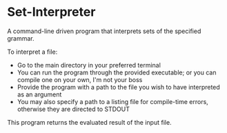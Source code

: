 # Set-Interpreter

A command-line driven program that interprets sets of the specified grammar.

To interpret a file:
  - Go to the main directory in your preferred terminal
  - You can run the program through the provided executable; or you can compile one on your own, I'm not your boss
  - Provide the program with a path to the file you wish to have interpreted as an argument
  - You may also specify a path to a listing file for compile-time errors, otherwise they are directed to STDOUT
  
This program returns the evaluated result of the input file.
